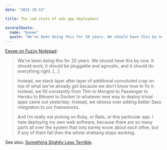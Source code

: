 ```yaml
---
date: "2015-10-13"

title: The sad state of web app deployment

excerptQuote:
  name: "Eevee"
  quote: "We’ve been doing this for 20 years. We should have this by now. It should work, it should be pluggable and agnostic, and it should do everything right. […] Instead, we stack layer after layer of additional convoluted crap on top of what we’ve already got because we don’t know how to fix it."
---
```


[Eevee on Fuzzy Notepad][link]:

> We’ve been doing this for 20 years. We should have this by now. It should work, it should be pluggable and agnostic, and it should do everything right. […]
>
> Instead, we stack layer after layer of additional convoluted crap on top of what we’ve already got because we don’t know how to fix it. Instead, we flit constantly from Thin to Mongrel to Passenger to Heroku to Bitnami to Docker to whatever new way to deploy trivial apps came out yesterday. Instead, we obsess over adding better Sass integration to our frameworks.
>
> And I’m really not picking on Ruby, or Rails, or this particular app. I hate deploying my own web software, because there are so many parts all over the system that only barely know about each other, but if any of them fail then the whole shebang stops working.

See also: [Something Slightly Less Terrible][link2].


[link]: http://eev.ee/blog/2015/09/17/the-sad-state-of-web-app-deployment/
[link2]: http://solarsailer.net/2015/01/something-slightly-less-terrible/
